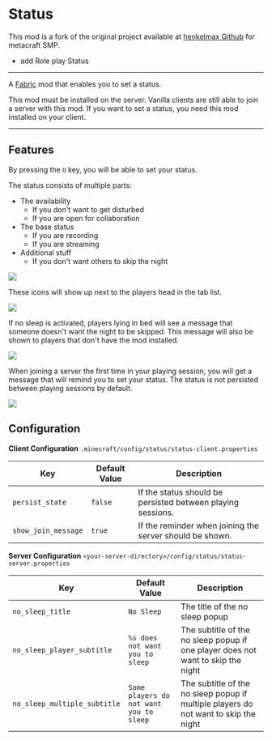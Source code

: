 # Status
This mod is a fork of the original project available at [henkelmax Github](https://github.com/henkelmax/status) for metacraft SMP.
- add Role play Status 

---

A [Fabric](https://fabricmc.net/) mod that enables you to set a status.

This mod must be installed on the server. Vanilla clients are still able to join a server with this mod. If you want to
set a status, you need this mod installed on your client.

---

## Features

By pressing the `U` key, you will be able to set your status.

The status consists of multiple parts:

- The availability
    - If you don't want to get disturbed
    - If you are open for collaboration
- The base status
    - If you are recording
    - If you are streaming
- Additional stuff
    - If you don't want others to skip the night

![](https://i.imgur.com/Iqaz3jw.png)

These icons will show up next to the players head in the tab list.

![](https://i.imgur.com/SbtCkXD.png)

If no sleep is activated, players lying in bed will see a message that someone doesn't want the night to be skipped.
This message will also be shown to players that don't have the mod installed.

![](https://i.imgur.com/2NoywQA.png)

When joining a server the first time in your playing session, you will get a message that will remind you to
set your status. The status is not persisted between playing sessions by default.

![](https://i.imgur.com/8dglntP.png)

## Configuration

**Client Configuration**
`.minecraft/config/status/status-client.properties`

| Key                 | Default Value | Description                                                 |
|---------------------|---------------|-------------------------------------------------------------|
| `persist_state`     | `false`       | If the status should be persisted between playing sessions. |
| `show_join_message` | `true`        | If the reminder when joining the server should be shown.    |

**Server Configuration**
`<your-server-directory>/config/status/status-server.properties`

| Key                          | Default Value                           | Description                                                                          |
|------------------------------|-----------------------------------------|--------------------------------------------------------------------------------------|
| `no_sleep_title`             | `No Sleep`                              | The title of the no sleep popup                                                      |
| `no_sleep_player_subtitle`   | `%s does not want you to sleep`         | The subtitle of the no sleep popup if one player does not want to skip the night     |
| `no_sleep_multiple_subtitle` | `Some players do not want you to sleep` | The subtitle of the no sleep popup if multiple players do not want to skip the night |